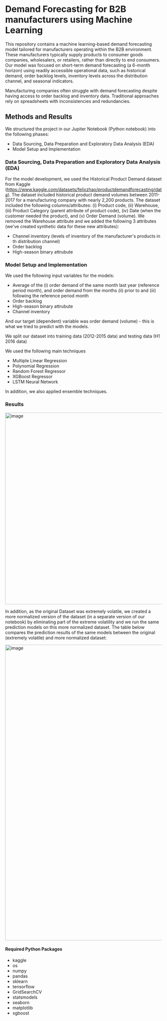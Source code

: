 # Demand Forecasting for B2B manufacturers using Machine Learning

This repository contains  a machine learning-based demand forecasting model tailored for manufacturers operating within the B2B environment. These manufacturers typically supply products to consumer goods companies, wholesalers, or retailers, rather than directly to end consumers. Our model was focused on short-term demand forecasting (a 6-month horizon) using readily accessible operational data, such as historical demand, order backlog levels, inventory levels across the distribution channel, and seasonal indicators. 

Manufacturing companies often struggle with demand forecasting despite having access to order backlog and inventory data. Traditional approaches rely on spreadsheets with inconsistencies and redundancies.


## Methods and Results

We structured the project in our Jupiter Notebook (Python notebook) into the following phases:
- Data Sourcing, Data Preparation and Exploratory Data Analysis (EDA)
- Model Setup and Implementation


### Data Sourcing, Data Preparation and Exploratory Data Analysis (EDA)

For the model development, we used the Historical Product Demand dataset from Kaggle (https://www.kaggle.com/datasets/felixzhao/productdemandforecasting/data).
The dataset included historical product demand volumes between 2011-2017 for a manufacturing company with nearly 2,200 products.
The dataset included the following columns/attributes: (i) Product code, (ii) Warehouse, (iii) Product Category (parent attribute of product code), (iv) Date (when the customer needed the product), and (v) Order Demand (volume). We removed the Warehouse attribute and we added the following 3 attributes (we've created synthetic data for these new attributes):
- Channel inventory (levels of inventory of the manufacturer's products in th distribution channel)
- Order backlog
- High-season binary attrubute


### Model Setup and Implementation

We used the following input variables for the models:
- Average of the (i) order demand of the same month last year (reference period month), and order demand from the months (ii) prior to and (iii) following the reference period month
- Order backlog
- High-season binary attrubute
- Channel inventory

And our target (dependent) variable was order demand (volume) - this is what we tried to predict with the models.

We split our dataset into training data (2012-2015 data) and testing data (H1 2016 data)

We used the following main techniques 
- Multiple Linear Regression
- Polynomial Regression
- Random Forest Regressor
- XGBoost Regressor
- LSTM Neural Network

In addition, we also applied ensemble techniques.

### Results

<img width="617" alt="image" src="https://github.com/user-attachments/assets/92092d6e-e541-4c10-b692-242f2036d4a5" />

In addition, as the original Dataset was extremely volatile, we created a more normalized version of the dataset (in a separate version of our notebook) by eliminating part of the extreme volatility and we run the same prediction models on this more normalized dataset.
The table below compares the prediction results of the same models between the original (extremely volatile) and more normalized dataset:

<img width="952" alt="image" src="https://github.com/user-attachments/assets/b698b6e9-44c5-4d5d-bc9e-2de038d23def" />



#### Required Python Packages

- kaggle
- os
- numpy
- pandas
- sklearn
- tensorflow
- GridSearchCV
- statsmodels 
- seaborn 
- matplotlib
- xgboost
